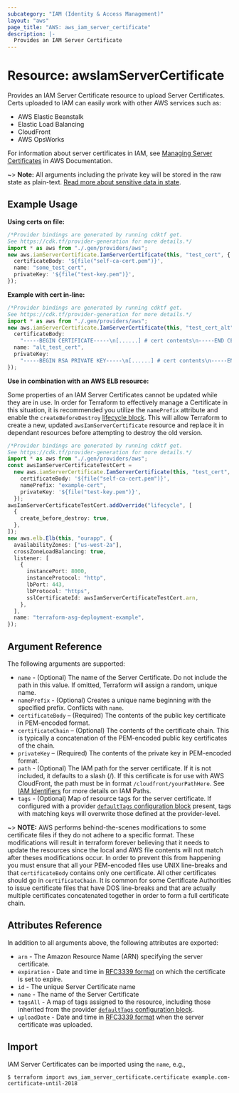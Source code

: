 ```yaml
---
subcategory: "IAM (Identity & Access Management)"
layout: "aws"
page_title: "AWS: aws_iam_server_certificate"
description: |-
  Provides an IAM Server Certificate
---
```


# Resource: awsIamServerCertificate

Provides an IAM Server Certificate resource to upload Server Certificates.
Certs uploaded to IAM can easily work with other AWS services such as:

* AWS Elastic Beanstalk
* Elastic Load Balancing
* CloudFront
* AWS OpsWorks

For information about server certificates in IAM, see [Managing Server
Certificates][2] in AWS Documentation.

\~> **Note:** All arguments including the private key will be stored in the raw state as plain-text.
[Read more about sensitive data in state](https://www.terraform.io/docs/state/sensitive-data.html).

## Example Usage

**Using certs on file:**

```typescript
/*Provider bindings are generated by running cdktf get.
See https://cdk.tf/provider-generation for more details.*/
import * as aws from "./.gen/providers/aws";
new aws.iamServerCertificate.IamServerCertificate(this, "test_cert", {
  certificateBody: '${file("self-ca-cert.pem")}',
  name: "some_test_cert",
  privateKey: '${file("test-key.pem")}',
});

```

**Example with cert in-line:**

```typescript
/*Provider bindings are generated by running cdktf get.
See https://cdk.tf/provider-generation for more details.*/
import * as aws from "./.gen/providers/aws";
new aws.iamServerCertificate.IamServerCertificate(this, "test_cert_alt", {
  certificateBody:
    "-----BEGIN CERTIFICATE-----\n[......] # cert contents\n-----END CERTIFICATE-----\n",
  name: "alt_test_cert",
  privateKey:
    "-----BEGIN RSA PRIVATE KEY-----\n[......] # cert contents\n-----END RSA PRIVATE KEY-----\n",
});

```

**Use in combination with an AWS ELB resource:**

Some properties of an IAM Server Certificates cannot be updated while they are
in use. In order for Terraform to effectively manage a Certificate in this situation, it is
recommended you utilize the `namePrefix` attribute and enable the
`createBeforeDestroy` [lifecycle block][lifecycle]. This will allow Terraform
to create a new, updated `awsIamServerCertificate` resource and replace it in
dependant resources before attempting to destroy the old version.

```typescript
/*Provider bindings are generated by running cdktf get.
See https://cdk.tf/provider-generation for more details.*/
import * as aws from "./.gen/providers/aws";
const awsIamServerCertificateTestCert =
  new aws.iamServerCertificate.IamServerCertificate(this, "test_cert", {
    certificateBody: '${file("self-ca-cert.pem")}',
    namePrefix: "example-cert",
    privateKey: '${file("test-key.pem")}',
  });
awsIamServerCertificateTestCert.addOverride("lifecycle", [
  {
    create_before_destroy: true,
  },
]);
new aws.elb.Elb(this, "ourapp", {
  availabilityZones: ["us-west-2a"],
  crossZoneLoadBalancing: true,
  listener: [
    {
      instancePort: 8000,
      instanceProtocol: "http",
      lbPort: 443,
      lbProtocol: "https",
      sslCertificateId: awsIamServerCertificateTestCert.arn,
    },
  ],
  name: "terraform-asg-deployment-example",
});

```

## Argument Reference

The following arguments are supported:

* `name` - (Optional) The name of the Server Certificate. Do not include the
  path in this value. If omitted, Terraform will assign a random, unique name.
* `namePrefix` - (Optional) Creates a unique name beginning with the specified
  prefix. Conflicts with `name`.
* `certificateBody` – (Required) The contents of the public key certificate in
  PEM-encoded format.
* `certificateChain` – (Optional) The contents of the certificate chain.
  This is typically a concatenation of the PEM-encoded public key certificates
  of the chain.
* `privateKey` – (Required) The contents of the private key in PEM-encoded format.
* `path` - (Optional) The IAM path for the server certificate.  If it is not
  included, it defaults to a slash (/). If this certificate is for use with
  AWS CloudFront, the path must be in format `/cloudfront/yourPathHere`.
  See [IAM Identifiers][1] for more details on IAM Paths.
* `tags` - (Optional) Map of resource tags for the server certificate. If configured with a provider [`defaultTags` configuration block](https://registry.terraform.io/providers/hashicorp/aws/latest/docs#default_tags-configuration-block) present, tags with matching keys will overwrite those defined at the provider-level.

\~> **NOTE:** AWS performs behind-the-scenes modifications to some certificate files if they do not adhere to a specific format. These modifications will result in terraform forever believing that it needs to update the resources since the local and AWS file contents will not match after theses modifications occur. In order to prevent this from happening you must ensure that all your PEM-encoded files use UNIX line-breaks and that `certificateBody` contains only one certificate. All other certificates should go in `certificateChain`. It is common for some Certificate Authorities to issue certificate files that have DOS line-breaks and that are actually multiple certificates concatenated together in order to form a full certificate chain.

## Attributes Reference

In addition to all arguments above, the following attributes are exported:

* `arn` - The Amazon Resource Name (ARN) specifying the server certificate.
* `expiration` - Date and time in [RFC3339 format](https://tools.ietf.org/html/rfc3339#section-5.8) on which the certificate is set to expire.
* `id` - The unique Server Certificate name
* `name` - The name of the Server Certificate
* `tagsAll` - A map of tags assigned to the resource, including those inherited from the provider [`defaultTags` configuration block](https://registry.terraform.io/providers/hashicorp/aws/latest/docs#default_tags-configuration-block).
* `uploadDate` - Date and time in [RFC3339 format](https://tools.ietf.org/html/rfc3339#section-5.8) when the server certificate was uploaded.

## Import

IAM Server Certificates can be imported using the `name`, e.g.,

```console
$ terraform import aws_iam_server_certificate.certificate example.com-certificate-until-2018
```

[1]: https://docs.aws.amazon.com/IAM/latest/UserGuide/Using_Identifiers.html

[2]: https://docs.aws.amazon.com/IAM/latest/UserGuide/ManagingServerCerts.html

[lifecycle]: /docs/configuration/resources.html
